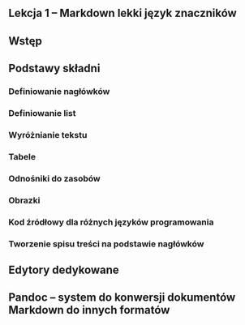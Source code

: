 ## Lekcja 1 – Markdown lekki język znaczników 

## Wstęp

## Podstawy składni

### Definiowanie nagłówków

### Definiowanie list
### Wyróżnianie tekstu
### Tabele
### Odnośniki do zasobów
### Obrazki
### Kod źródłowy dla różnych języków programowania
### Tworzenie spisu treści na podstawie nagłówków
## Edytory dedykowane
## Pandoc – system do konwersji dokumentów Markdown do innych formatów